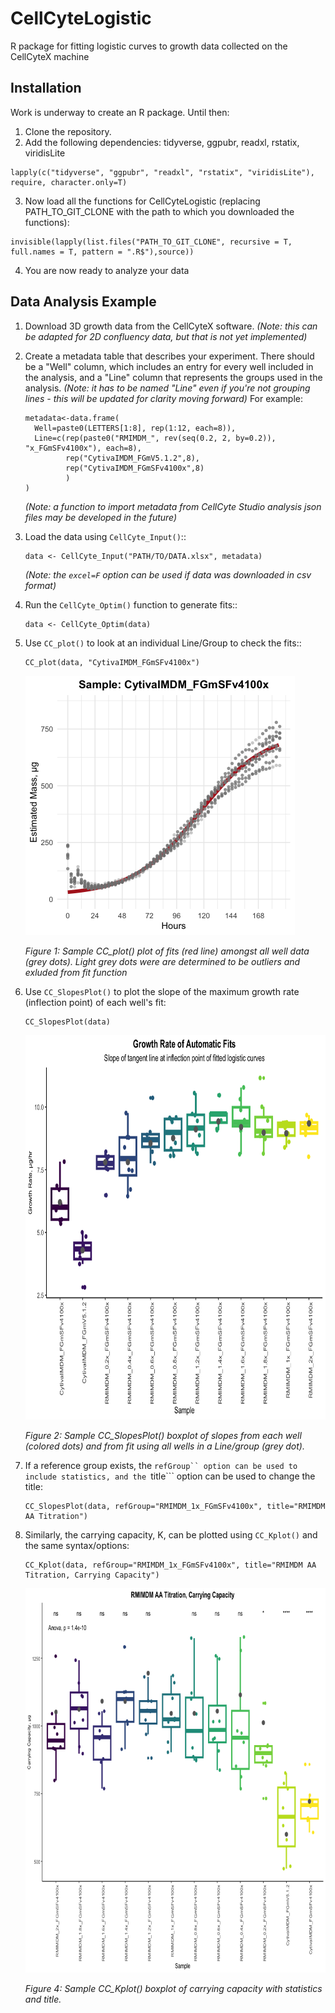# CellCyteLogistic
R package for fitting logistic curves to growth data collected on the CellCyteX machine

## Installation

Work is underway to create an R package. Until then:
1. Clone the repository.
2. Add the following dependencies:
tidyverse,
ggpubr,
readxl,
rstatix,
viridisLite
```
lapply(c("tidyverse", "ggpubr", "readxl", "rstatix", "viridisLite"), require, character.only=T)
```
3. Now load all the functions for CellCyteLogistic (replacing PATH_TO_GIT_CLONE with the path to which you downloaded the functions):
```
invisible(lapply(list.files("PATH_TO_GIT_CLONE", recursive = T, full.names = T, pattern = ".R$"),source))
```
4. You are now ready to analyze your data

## Data Analysis Example

1. Download 3D growth data from the CellCyteX software. *(Note: this can be adapted for 2D confluency data, but that is not yet implemented)*
2. Create a metadata table that describes your experiment. There should be a "Well" column, which includes an entry for every well included in the analysis, and a "Line" column that represents the groups used in the analysis. *(Note: it has to be named "Line" even if you're not grouping lines - this will be updated for clarity moving forward)* For example:
      ```
      metadata<-data.frame(
        Well=paste0(LETTERS[1:8], rep(1:12, each=8)),
        Line=c(rep(paste0("RMIMDM_", rev(seq(0.2, 2, by=0.2)), "x_FGmSFv4100x"), each=8),
               rep("CytivaIMDM_FGmV5.1.2",8),
               rep("CytivaIMDM_FGmSFv4100x",8)
               )
      )
      ```
      *(Note: a function to import metadata from CellCyte Studio analysis json files may be developed in the future)*

3. Load the data using ```CellCyte_Input()```::
    ```
    data <- CellCyte_Input("PATH/TO/DATA.xlsx", metadata)
    ```
    *(Note: the ```excel=F``` option can be used if data was downloaded in csv format)*
4. Run the ```CellCyte_Optim()``` function to generate fits::
    ```
    data <- CellCyte_Optim(data)
    ```
5. Use ```CC_plot()``` to look at an individual Line/Group to check the fits::
    ```
    CC_plot(data, "CytivaIMDM_FGmSFv4100x")
    ```
    <img src="http://github.com/dylanrahe/CellCyteLogistic/blob/main/test_fit_plot.png?raw=true" width="431" height="415">
    
    _Figure 1: Sample CC_plot() plot of fits (red line) amongst all well data (grey dots). Light grey dots were are determined to be outliers and exluded from fit function_
6. Use ```CC_SlopesPlot()``` to plot the slope of the maximum growth rate (inflection point) of each well's fit:
    ```
    CC_SlopesPlot(data)
    ```
    <img src="http://github.com/dylanrahe/CellCyteLogistic/blob/main/test_slopes_plot.png?raw=true" width="740" height="615">
    
    _Figure 2: Sample CC_SlopesPlot() boxplot of slopes from each well (colored dots) and from fit using all wells in a Line/group (grey dot)._
7. If a reference group exists, the ```refGroup`` option can be used to include statistics, and the ```title``` option can be used to change the title:
    ```
    CC_SlopesPlot(data, refGroup="RMIMDM_1x_FGmSFv4100x", title="RMIMDM AA Titration")
    ```
8. Similarly, the carrying capacity, K, can be plotted using ```CC_Kplot()``` and the same syntax/options:
    ```
    CC_Kplot(data, refGroup="RMIMDM_1x_FGmSFv4100x", title="RMIMDM AA Titration, Carrying Capacity")
    ```
    <img src="http://github.com/dylanrahe/CellCyteLogistic/blob/main/test_k_plot.png?raw=true" width="740" height="615">
    
    _Figure 4: Sample CC_Kplot() boxplot of carrying capacity with statistics and title._
    




